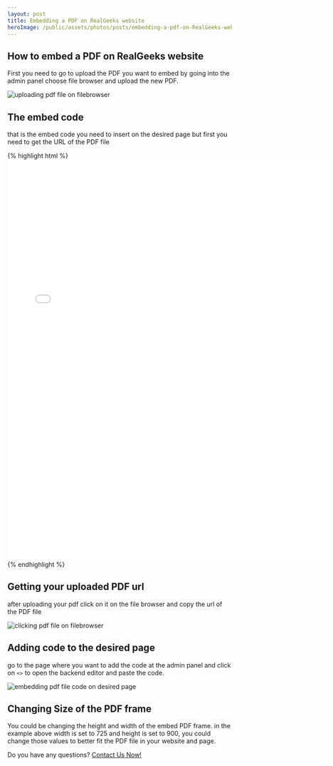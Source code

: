```yaml
---
layout: post
title: Embedding a PDF on RealGeeks website
heroImage: /public/assets/photos/posts/embedding-a-pdf-on-RealGeeks-website/showing-pdf-file-on-desired-page.png
---
```


<h2>How to embed a PDF on RealGeeks website</h2>

<p>First you need to go to upload the PDF you want to embed by going into the admin panel choose file browser and upload the new PDF.</p>
<img src="{{ site.url }}/public/assets/photos/posts/embedding-a-pdf-on-RealGeeks-website/uploading-pdf-file-on-filebrowser.png" alt="uploading pdf file on filebrowser"/>

<h2>The embed code</h2>
<p>that is the embed code you need to insert on the desired page but first you need to get the URL of the PDF file</p>
{% highlight html %}
<!-- change YOUR_PDF_URL to the URL of your PDF file  -->
<iframe width="725" height="900" src="YOUR_PDF_URL" frameborder="0"></iframe>
{% endhighlight %}

<h2>Getting your uploaded PDF url</h2>
<p>after uploading your pdf click on it on the file browser and copy the url of the PDF file</p>
<img src="{{ site.url }}/public/assets/photos/posts/embedding-a-pdf-on-RealGeeks-website/clicking-pdf-file-on-filebrowser.png" alt="clicking pdf file on filebrowser"/>
<!-- <p>copy the url of the PDF file</p>
<img src="{{ site.url }}/public/assets/photos/posts/embedding-a-pdf-on-RealGeeks-website/copying-URL-of-pdf-file-on-filebrowser.png" alt="copying URL of pdf file on filebrowser"/> -->

<h2>Adding code to the desired page</h2>
<p>go to the page where you want to add the code at the admin panel and click on <code class="language-plaintext highlighter-rouge"><></code> to open the backend editor and paste the code.</p>
<img src="{{ site.url }}/public/assets/photos/posts/embedding-a-pdf-on-RealGeeks-website/embedding-pdf-file-code-on-desired-page.png" alt="embedding pdf file code on desired page"/>

<!-- <h2>The PDF should show now on the new page</h2>
<img src="{{ site.url }}/public/assets/photos/posts/embedding-a-pdf-on-RealGeeks-website/showing-pdf-file-on-desired-page.png" alt="showing pdf file on desired page"/> -->

<h2>Changing Size of the PDF frame</h2>
<p>You could be changing the height and width of the embed PDF frame. in the example above width is set to 725 and height is set to 900, you could change those values to better fit the PDF file in your website and page.</p>

<p>Do you have any questions? <a href="/contact-rauof/">Contact Us Now!</a></p>
